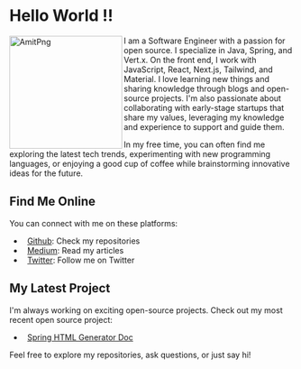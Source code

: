 # Hello  World !!

<img src="https://github.com/gyawaliamit7/gyawaliamit7.github.io/assets/34220616/67a2fae9-3de5-4bc9-964a-c89ac8c6c7b9" width="200" height="200" alt="AmitPng" align="left">
I am a Software Engineer with a passion for open source. I specialize in Java, Spring, and Vert.x. On the front end, I work with JavaScript, React, Next.js, Tailwind, and Material. I love learning new things and sharing knowledge through blogs and open-source projects. I'm also passionate about collaborating with early-stage startups that share my values, leveraging my knowledge and experience to support and guide them.

In my free time, you can often find me exploring the latest tech trends, experimenting with new programming languages, or enjoying a good cup of coffee while brainstorming innovative ideas for the future.



## Find Me Online

You can connect with me on these platforms:

*   [Github](https://github.com/gyawaliamit7): Check my repositories  
*   [Medium](https://medium.com/@gyawaliamit): Read my articles  
*   [Twitter](https://twitter.com/gyawaliamit7): Follow me on Twitter

## My Latest Project

I'm always working on exciting open-source projects. Check out my most recent open source project:

*   [Spring HTML Generator Doc](https://gyawaliamit7.github.io/spring-html-generator-doc)

Feel free to explore my repositories, ask questions, or just say hi!
